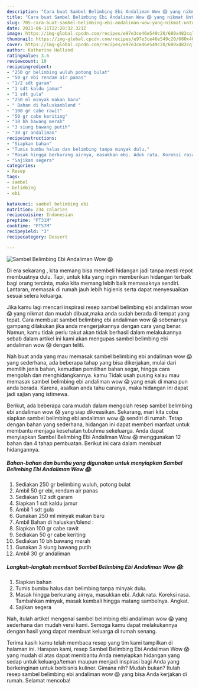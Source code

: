 ```yaml
---
description: "Cara buat Sambel Belimbing Ebi Andaliman Wow 😱 yang nikmat Untuk Jualan"
title: "Cara buat Sambel Belimbing Ebi Andaliman Wow 😱 yang nikmat Untuk Jualan"
slug: 705-cara-buat-sambel-belimbing-ebi-andaliman-wow-yang-nikmat-untuk-jualan
date: 2021-06-11T22:28:32.321Z
image: https://img-global.cpcdn.com/recipes/e97e3ce46e549c20/680x482cq70/sambel-belimbing-ebi-andaliman-wow-😱-foto-resep-utama.jpg
thumbnail: https://img-global.cpcdn.com/recipes/e97e3ce46e549c20/680x482cq70/sambel-belimbing-ebi-andaliman-wow-😱-foto-resep-utama.jpg
cover: https://img-global.cpcdn.com/recipes/e97e3ce46e549c20/680x482cq70/sambel-belimbing-ebi-andaliman-wow-😱-foto-resep-utama.jpg
author: Katherine Holland
ratingvalue: 3.6
reviewcount: 10
recipeingredient:
- "250 gr belimbing wuluh potong bulat"
- "50 gr ebi rendam air panas"
- "1/2 sdt garam"
- "1 sdt kaldu jamur"
- "1 sdt gula"
- "250 ml minyak makan baru"
- " Bahan di haluskanblend "
- "100 gr cabe rawit"
- "50 gr cabe keriting"
- "10 bh bawang merah"
- "3 siung bawang putih"
- "30 gr andaliman"
recipeinstructions:
- "Siapkan bahan"
- "Tumis bumbu halus dan belimbing tanpa minyak dulu."
- "Masak hingga berkurang airnya, masukkan ebi. Aduk rata. Koreksi rasa. Tambahkan minyak, masak kembali hingga matang sambelnya. Angkat."
- "Sajikan segera"
categories:
- Resep
tags:
- sambel
- belimbing
- ebi

katakunci: sambel belimbing ebi 
nutrition: 234 calories
recipecuisine: Indonesian
preptime: "PT31M"
cooktime: "PT57M"
recipeyield: "3"
recipecategory: Dessert

---
```



![Sambel Belimbing Ebi Andaliman Wow 😱](https://img-global.cpcdn.com/recipes/e97e3ce46e549c20/680x482cq70/sambel-belimbing-ebi-andaliman-wow-😱-foto-resep-utama.jpg)

Di era  sekarang , kita memang bisa membeli hidangan jadi tanpa mesti repot membuatnya dulu. Tapi, untuk kita yang ingin memberikan hidangan terbaik bagi orang tercinta, maka kita memang lebih baik memasaknya sendiri. Lantaran, memasak di rumah jauh lebih higienis serta dapat menyesuaikan sesuai selera keluarga.

Jika kamu lagi mencari inspirasi resep sambel belimbing ebi andaliman wow 😱 yang nikmat dan mudah dibuat,maka anda sudah berada di tempat yang tepat. Cara membuat sambel belimbing ebi andaliman wow 😱  sebenarnya gampang dilakukan jika anda mengerjakannya dengan cara yang benar. Namun, kamu tidak perlu takut akan tidak berhasil dalam melakukannya 
sebab dalam artikel ini kami akan mengupas sambel belimbing ebi andaliman wow 😱 dengan teliti.  



Nah buat anda yang mau memasak sambel belimbing ebi andaliman wow 😱 yang sederhana, ada beberapa tahap yang bisa dikerjakan, mulai dari memilih jenis bahan, kemudian pemilihan bahan segar, hingga cara mengolah dan menghidangkannya. kamu Tidak usah pusing kalau mau memasak sambel belimbing ebi andaliman wow 😱 yang enak di mana pun anda berada. Karena, asalkan anda  tahu caranya, maka hidangan ini dapat jadi sajian yang istimewa.

Berikut, ada beberapa cara mudah dalam mengolah resep sambel belimbing ebi andaliman wow 😱 yang siap dikreasikan. Sekarang, mari kita coba siapkan sambel belimbing ebi andaliman wow 😱 sendiri di rumah. Tetap dengan bahan yang sederhana, hidangan ini dapat memberi manfaat untuk membantu menjaga kesehatan tubuhmu sekeluarga. Anda dapat menyiapkan Sambel Belimbing Ebi Andaliman Wow 😱 menggunakan 12 bahan dan 4 tahap pembuatan. Berikut ini cara dalam membuat hidangannya.

<!--inarticleads1-->

##### Bahan-bahan dan bumbu yang digunakan untuk menyiapkan Sambel Belimbing Ebi Andaliman Wow 😱:

1. Sediakan 250 gr belimbing wuluh, potong bulat
1. Ambil 50 gr ebi, rendam air panas
1. Sediakan 1/2 sdt garam
1. Siapkan 1 sdt kaldu jamur
1. Ambil 1 sdt gula
1. Gunakan 250 ml minyak makan baru
1. Ambil  Bahan di haluskan/blend :
1. Siapkan 100 gr cabe rawit
1. Sediakan 50 gr cabe keriting
1. Sediakan 10 bh bawang merah
1. Gunakan 3 siung bawang putih
1. Ambil 30 gr andaliman




<!--inarticleads2-->

##### Langkah-langkah membuat Sambel Belimbing Ebi Andaliman Wow 😱:

1. Siapkan bahan
1. Tumis bumbu halus dan belimbing tanpa minyak dulu.
1. Masak hingga berkurang airnya, masukkan ebi. Aduk rata. Koreksi rasa. Tambahkan minyak, masak kembali hingga matang sambelnya. Angkat.
1. Sajikan segera




Nah, itulah artikel mengenai  sambel belimbing ebi andaliman wow 😱  yang sederhana dan mudah versi kami. Semoga kamu dapat melakukannya dengan hasil yang dapat membuat keluarga di rumah senang. 

Terima kasih kamu telah membaca resep yang tim kami tampilkan di halaman ini. Harapan kami, resep  Sambel Belimbing Ebi Andaliman Wow 😱 yang mudah di atas dapat membantu Anda menyiapkan hidangan yang sedap untuk keluarga/teman maupun menjadi inspirasi bagi Anda yang berkeinginan untuk berbisnis kuliner. Gimana nih? Mudah bukan? Itulah resep sambel belimbing ebi andaliman wow 😱 yang bisa Anda kerjakan di rumah. Selamat mencoba!

